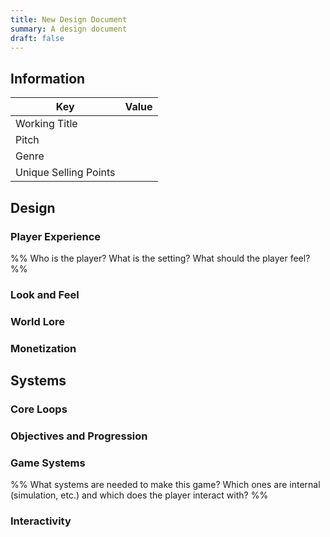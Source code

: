 ```yaml
---
title: New Design Document
summary: A design document
draft: false
---
```


## Information

| Key                   | Value |
| --------------------- | ----- |
| Working Title         |       |
| Pitch                 |       |
| Genre                 |       |
| Unique Selling Points |       |
## Design
### Player Experience
%% Who is the player? What is the setting? What should the player feel? %%
### Look and Feel
### World Lore
### Monetization
## Systems
### Core Loops
### Objectives and Progression
### Game Systems
%% What systems are needed to make this game? Which ones are internal (simulation, etc.) and which does the player interact with? %%
### Interactivity